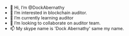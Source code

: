 - 👋 Hi, I’m @DockAbernathy
- 👀 I’m interested in blockchain auditor.
- 🌱 I’m currently learning auditor
- 💞️ I’m looking to collaborate on auditor team.
- 📫 My skype name is 'Dock Abernathy' same my name.
    

<!---
DockAbernathy/DockAbernathy is a ✨ special ✨ repository because its `README.md` (this file) appears on your GitHub profile.
You can click the Preview link to take a look at your changes.
--->

